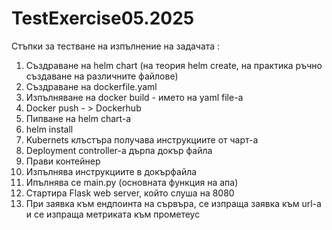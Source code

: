# TestExercise05.2025
Стъпки за тестване на изпълнение на задачата : 

1. Създраване на helm chart (на теория helm create, на практика ръчно създаване на различните файлове)
2. Създраване на dockerfile.yaml
3. Изпълняване на docker build - името на yaml file-a
4. Docker push - > Dockerhub
5. Пипване на helm chart-a
6. helm install
7. Kubernets клъстъра получава инструкциите от чарт-а
8. Deployment controller-a дърпа докър файла
9. Прави контейнер
10. Изпълнява инструкциите в докърфайла
11. Ипълнява се main.py (основната функция на апа)
12. Стартира Flask web server, който слуша на 8080
13. При заявка към ендпоинта на сървъра, се изпраща заявка към url-a и се изпраща метриката към прометеус
